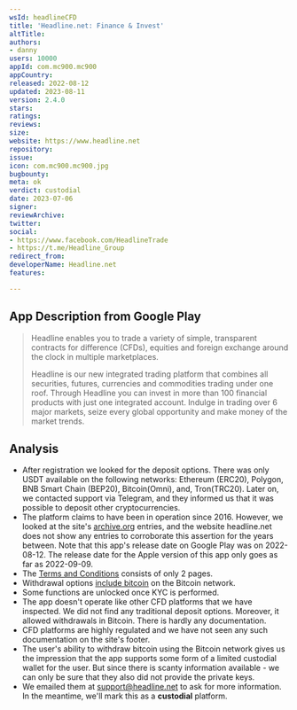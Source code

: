 ```yaml
---
wsId: headlineCFD
title: 'Headline.net: Finance & Invest'
altTitle: 
authors:
- danny
users: 10000
appId: com.mc900.mc900
appCountry: 
released: 2022-08-12
updated: 2023-08-11
version: 2.4.0
stars: 
ratings: 
reviews: 
size: 
website: https://www.headline.net
repository: 
issue: 
icon: com.mc900.mc900.jpg
bugbounty: 
meta: ok
verdict: custodial
date: 2023-07-06
signer: 
reviewArchive: 
twitter: 
social:
- https://www.facebook.com/HeadlineTrade
- https://t.me/Headline_Group
redirect_from: 
developerName: Headline.net
features: 

---
```


## App Description from Google Play

> Headline enables you to trade a variety of simple, transparent contracts for difference (CFDs), equities and foreign exchange around the clock in multiple marketplaces.
>
> Headline is our new integrated trading platform that combines all securities, futures, currencies and commodities trading under one roof. Through Headline you can invest in more than 100 financial products with just one integrated account. Indulge in trading over 6 major markets, seize every global opportunity and make money of the market trends.

## Analysis

- After registration we looked for the deposit options. There was only USDT available on the following networks: Ethereum (ERC20), Polygon, BNB Smart Chain (BEP20), Bitcoin(Omni), and, Tron(TRC20). Later on, we contacted support via Telegram, and they informed us that it was possible to deposit other cryptocurrencies.
- The platform claims to have been in operation since 2016. However, we looked at the site's [archive.org](https://web.archive.org/web/20200701000000*/https://headline.net) entries, and the website headline.net does not show any entries to corroborate this assertion for the years between. Note that this app's release date on Google Play was on 2022-08-12. The release date for the Apple version of this app only goes as far as 2022-09-09.
- The [Terms and Conditions](https://www.headline.net/legal/TERMS_AND_CONDITIONS.pdf) consists of only 2 pages.  
- Withdrawal options [include bitcoin](https://www.headline.net/en-US/assets/walletAdd) on the Bitcoin network.
- Some functions are unlocked once KYC is performed.
- The app doesn't operate like other CFD platforms that we have inspected. We did not find any traditional deposit options. Moreover, it allowed withdrawals in Bitcoin. There is hardly any documentation.
- CFD platforms are highly regulated and we have not seen any such documentation on the site's footer.
- The user's ability to withdraw bitcoin using the Bitcoin network gives us the impression that the app supports some form of a limited custodial wallet for the user. But since there is scanty information available - we can only be sure that they also did not provide the private keys.
- We emailed them at support@headline.net to ask for more information. In the meantime, we'll mark this as a **custodial** platform.
